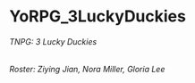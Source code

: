 # YoRPG_3LuckyDuckies
###### TNPG: 3 Lucky Duckies
######  Roster: Ziying Jian, Nora Miller, Gloria Lee

